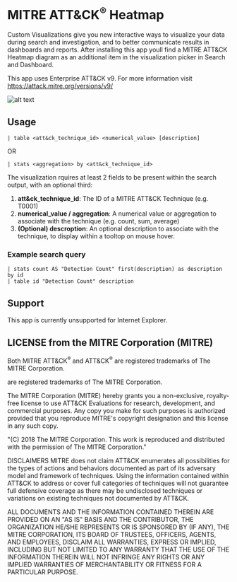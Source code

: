 # MITRE ATT&CK<sup>&reg;</sup> Heatmap

Custom Visualizations give you new interactive ways to visualize your data during search and investigation, and to better communicate results in dashboards and reports. After installing this app youll find a MITRE ATT&CK Heatmap diagram as an additional item in the visualization picker in Search and Dashboard.

This app uses Enterprise ATT&CK v9. For more information visit https://attack.mitre.org/versions/v9/

![alt text](https://github.com/alatif113/mitre_attack_heatmap/tree/master/statuc/screenshot.PNG?raw=true)

## Usage

`| table <att&ck_technique_id> <numerical_value> [description]`

OR

`| stats <aggregation> by <att&ck_technique_id>`

The visualization rquires at least 2 fields to be present within the search output, with an optional third:
1. **att&ck_technique_id**: The ID of a MITRE ATT&CK Technique (e.g. T0001)
2. **numerical_value / aggregation**: A numerical value or aggregation to associate with the technique (e.g. count, sum, average)
3. **(Optional) descroption**: An optional description to associate with the technique, to display within a tooltop on mouse hover.  

### Example search query

```
| stats count AS "Detection Count" first(description) as description by id
| table id "Detection Count" description
```

## Support

This app is currently unsupported for Internet Explorer.

## LICENSE from the MITRE Corporation (MITRE)

Both MITRE ATT&CK<sup>&reg;</sup> and ATT&CK<sup>&reg;</sup> are registered trademarks of The MITRE Corporation.

 are registered trademarks of The MITRE Corporation.

The MITRE Corporation (MITRE) hereby grants you a non-exclusive, royalty-free license to use ATT&CK Evaluations for research, development, and commercial purposes. Any copy you make for such purposes is authorized provided that you reproduce MITRE's copyright designation and this license in any such copy.

"(C) 2018 The MITRE Corporation. This work is reproduced and distributed with the permission of The MITRE Corporation."

DISCLAIMERS
MITRE does not claim ATT&CK enumerates all possibilities for the types of actions and behaviors documented as part of its adversary model and framework of techniques. Using the information contained within ATT&CK to address or cover full categories of techniques will not guarantee full defensive coverage as there may be undisclosed techniques or variations on existing techniques not documented by ATT&CK.

ALL DOCUMENTS AND THE INFORMATION CONTAINED THEREIN ARE PROVIDED ON AN "AS IS" BASIS AND THE CONTRIBUTOR, THE ORGANIZATION HE/SHE REPRESENTS OR IS SPONSORED BY (IF ANY), THE MITRE CORPORATION, ITS BOARD OF TRUSTEES, OFFICERS, AGENTS, AND EMPLOYEES, DISCLAIM ALL WARRANTIES, EXPRESS OR IMPLIED, INCLUDING BUT NOT LIMITED TO ANY WARRANTY THAT THE USE OF THE INFORMATION THEREIN WILL NOT INFRINGE ANY RIGHTS OR ANY IMPLIED WARRANTIES OF MERCHANTABILITY OR FITNESS FOR A PARTICULAR PURPOSE.
